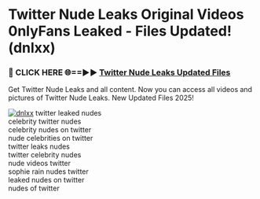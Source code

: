 # Twitter Nude Leaks Original Videos 0nlyFans Leaked - Files Updated! (dnlxx)

<h3>🔴 CLICK HERE 🌐==►► <a href="https://tinyurl.com/52m3yx9h" rel="nofollow">Twitter Nude Leaks Updated Files</a></h3>

Get Twitter Nude Leaks and all content. Now you can access all videos and pictures of Twitter Nude Leaks. New Updated Files 2025!

[![dnlxx](https://i.imgur.com/TnHtlc8.gif)](https://tinyurl.com/52m3yx9h)
twitter leaked nudes<br>
celebrity twitter nudes<br>
celebrity nudes on twitter<br>
nude celebrities on twitter<br>
twitter leaks nudes<br>
twitter celebrity nudes<br>
nude videos twitter<br>
sophie rain nudes twitter<br>
leaked nudes on twitter<br>
nudes of twitter